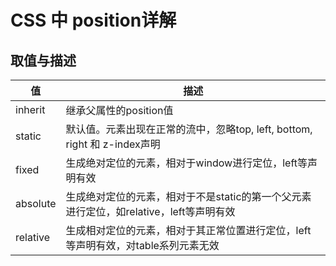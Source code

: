 # CSS 中 position详解

## 取值与描述

| 值 | 描述 |
| -- | -- |
| inherit | 继承父属性的position值 |
| static | 默认值。元素出现在正常的流中，忽略top, left, bottom, right 和 z-index声明 |
| fixed | 生成绝对定位的元素，相对于window进行定位，left等声明有效 |
| absolute | 生成绝对定位的元素，相对于不是static的第一个父元素进行定位，如relative，left等声明有效 |
| relative | 生成相对定位的元素，相对于其正常位置进行定位，left等声明有效，对table系列元素无效 |